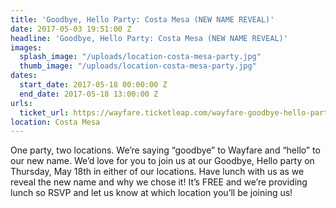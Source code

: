 ```yaml
---
title: 'Goodbye, Hello Party: Costa Mesa (NEW NAME REVEAL)'
date: 2017-05-03 19:51:00 Z
headline: 'Goodbye, Hello Party: Costa Mesa (NEW NAME REVEAL)'
images:
  splash_image: "/uploads/location-costa-mesa-party.jpg"
  thumb_image: "/uploads/location-costa-mesa-party.jpg"
dates:
  start_date: 2017-05-18 00:00:00 Z
  end_date: 2017-05-18 13:00:00 Z
urls:
  ticket_url: https://wayfare.ticketleap.com/wayfare-goodbye-hello-party-costa-mesa-location/
location: Costa Mesa
---
```


One party, two locations.
We’re saying “goodbye” to Wayfare and “hello” to our new name. We’d love for you to join us at our Goodbye, Hello party on Thursday, May 18th in either of our locations. Have lunch with us as we reveal the new name and why we chose it! It’s FREE and we’re providing lunch so RSVP and let us know at which location you’ll be joining us!